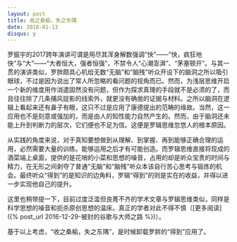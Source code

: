 ```yaml
---
layout: post
title: 收之桑榆，失之东隅
date: 2018-01-13
disqus: y
---
```


罗振宇的2017跨年演讲可谓是用尽其浑身解数强调“快”——“快，疯狂地快”与“大”——“大者恒大，强者恒强”，不禁令人“心潮澎湃”、“茅塞顿开”。与其一贯的演讲类似，罗胖颇具心机给无数“无脑”和“脑残”听众开设下的脑洞之所以吸引眼球，不过是因为说出了常人所忽略的看问题的视角而已。然而，为浅层思维开启一个新的维度用作消遣固然没有问题，但作为探求真理的手段就不是必须的了，而且往往除了几条捕风捉影的线索外，就更没有确凿的证据与材料。之所以脑洞在逻辑上看起来还有鼻子有眼，这只不过是应用了康德提出的范畴的缘故。当然，这一应用也不是刻意或强加的，而是由人的知性能力自然产生的。然而，由于脑洞还未能上升到判断力的层次，它们便也不足为信。这便是罗辑思维忽悠人的根本原因。

从实践的角度来说，对于真知要想做到从理解、到掌握、再到能够正确合理的运用，必然需要大量的训练。能够运用之后才有可能创造。而罗辑思维直接将现成的酒菜端上桌面，提供的是花哨的小菜和思想的噪音，占用的却是听众宝贵的时间与精力，在无形之间剥夺了普通“无脑”和“脑残”听众本该自行苦心思考与锻炼的机会。最终听众“得到”的是知识的边角料，罗辑“得到”的则是实在的收益，并得以进一步实现他自己的提升。

这里也稍带提一下，目前过度泛滥但良莠不齐的学术文章与罗辑思维类似，同样是科学思想的噪音和扼杀原创思想的温床。真正的学者对此不得不慎（[更多阅读]({% post_url 2016-12-29-被封的谷歌与大师之路 %})）。

基于以上考虑，“收之桑榆，失之东隅”，是时候卸载罗胖的“得到”应用了。

